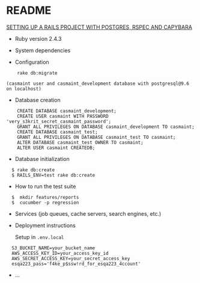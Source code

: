 # README

[SETTING UP A RAILS PROJECT WITH POSTGRES, RSPEC AND CAPYBARA](http://julianveling.com/?p=18)

* Ruby version
    2.4.3

* System dependencies

* Configuration
```
    rake db:migrate
```
    (casmaint user and casmaint_development database with postgresql@9.6 on localhost)

* Database creation

```
    CREATE DATABASE casmaint_development;
    CREATE USER casmaint WITH PASSWORD 'very_s3krit_secret_casmaint_password';
    GRANT ALL PRIVILEGES ON DATABASE casmaint_development TO casmaint;
    CREATE DATABASE casmaint_test;
    GRANT ALL PRIVILEGES ON DATABASE casmaint_test TO casmaint;
    ALTER DATABASE casmaint_test OWNER TO casmaint;
    ALTER USER casmaint CREATEDB;
```

* Database initialization

```
  $ rake db:create
  $ RAILS_ENV=test rake db:create
```

* How to run the test suite

```
  $  mkdir features/reports
  $  cucumber -p regression
```

* Services (job queues, cache servers, search engines, etc.)

* Deployment instructions

    Setup in `.env.local`
```
  S3_BUCKET_NAME=your_bucket_name
  AWS_ACCESS_KEY_ID=your_access_key_id
  AWS_SECRET_ACCESS_KEY=your_secret_access_key
  esqa223_pass='f4ke_p$ssw!rd_for_esqa223_4ccount'
```

* ...

